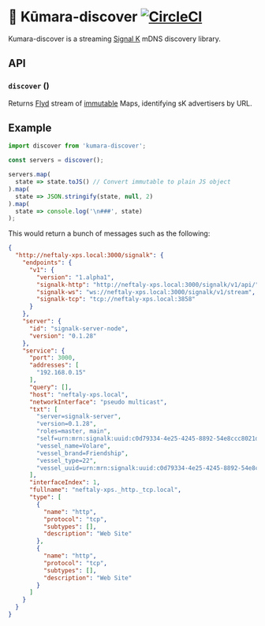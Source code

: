 # 🍠 Kūmara-discover [![CircleCI](https://circleci.com/gh/neftaly/kumara-discover.svg?style=shield)](https://circleci.com/gh/neftaly/kumara-discover)

Kumara-discover is a streaming [Signal K](http://signalk.org) mDNS discovery library.

## API
### `discover` ()

Returns [Flyd](https://github.com/paldepind/flyd) stream of [immutable](https://facebook.github.io/immutable-js/) Maps, identifying sK advertisers by URL.

## Example
```js
import discover from 'kumara-discover';

const servers = discover();

servers.map(
  state => state.toJS() // Convert immutable to plain JS object
).map(
  state => JSON.stringify(state, null, 2)
).map(
  state => console.log('\n###', state)
);
```

This would return a bunch of messages such as the following:
```json
{
  "http://neftaly-xps.local:3000/signalk": {
    "endpoints": {
      "v1": {
        "version": "1.alpha1",
        "signalk-http": "http://neftaly-xps.local:3000/signalk/v1/api/",
        "signalk-ws": "ws://neftaly-xps.local:3000/signalk/v1/stream",
        "signalk-tcp": "tcp://neftaly-xps.local:3858"
      }
    },
    "server": {
      "id": "signalk-server-node",
      "version": "0.1.28"
    },
    "service": {
      "port": 3000,
      "addresses": [
        "192.168.0.15"
      ],
      "query": [],
      "host": "neftaly-xps.local",
      "networkInterface": "pseudo multicast",
      "txt": [
        "server=signalk-server",
        "version=0.1.28",
        "roles=master, main",
        "self=urn:mrn:signalk:uuid:c0d79334-4e25-4245-8892-54e8ccc8021d",
        "vessel_name=Volare",
        "vessel_brand=Friendship",
        "vessel_type=22",
        "vessel_uuid=urn:mrn:signalk:uuid:c0d79334-4e25-4245-8892-54e8ccc8021d"
      ],
      "interfaceIndex": 1,
      "fullname": "neftaly-xps._http._tcp.local",
      "type": [
        {
          "name": "http",
          "protocol": "tcp",
          "subtypes": [],
          "description": "Web Site"
        },
        {
          "name": "http",
          "protocol": "tcp",
          "subtypes": [],
          "description": "Web Site"
        }
      ]
    }
  }
}
```
